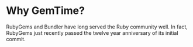# Why GemTime?

RubyGems and Bundler have long served the Ruby community well. In fact, RubyGems just recently passed the twelve year anniversary of its initial commit.
